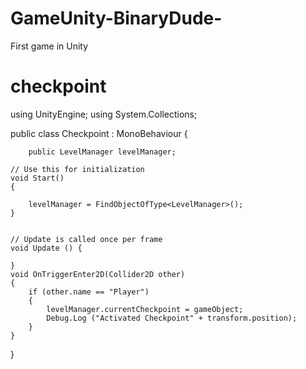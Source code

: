 # GameUnity-BinaryDude-
First game in Unity
# checkpoint

using UnityEngine;
using System.Collections;

public class Checkpoint : MonoBehaviour {

        public LevelManager levelManager;

    // Use this for initialization
    void Start()
    {

        levelManager = FindObjectOfType<LevelManager>();
    }


    // Update is called once per frame
    void Update () {
	
	}
    void OnTriggerEnter2D(Collider2D other)
    {
        if (other.name == "Player")
        {
            levelManager.currentCheckpoint = gameObject;
            Debug.Log ("Activated Checkpoint" + transform.position);
        }
    }
}
